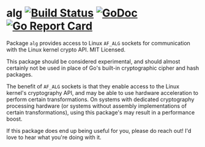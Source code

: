 alg [![Build Status](https://travis-ci.org/mdlayher/alg.svg?branch=master)](https://travis-ci.org/mdlayher/alg) [![GoDoc](https://godoc.org/github.com/mdlayher/alg?status.svg)](https://godoc.org/github.com/mdlayher/alg) [![Go Report Card](https://goreportcard.com/badge/github.com/mdlayher/alg)](https://goreportcard.com/report/github.com/mdlayher/alg)
===

Package `alg` provides access to Linux `AF_ALG` sockets for communication
with the Linux kernel crypto API.  MIT Licensed.

This package should be considered experimental, and should almost certainly
not be used in place of Go's built-in cryptographic cipher and hash packages.

The benefit of `AF_ALG` sockets is that they enable access to the Linux kernel's
cryptography API, and may be able to use hardware acceleration to perform
certain transformations.  On systems with dedicated cryptography processing
hardware (or systems without assembly implementations of certain
transformations), using this package's may result in a performance boost.

If this package does end up being useful for you, please do reach out!
I'd love to hear what you're doing with it.
